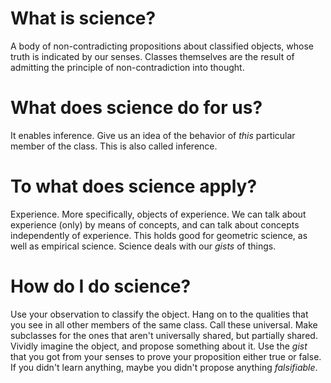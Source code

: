 # What is science?

A body of non-contradicting propositions about classified objects, whose truth is indicated by our senses. Classes themselves are the result of admitting the principle of non-contradiction into thought. 

# What does science do for us?

It enables inference. Give us an idea of the behavior of *this* particular member of the class. This is also called inference.

# To what does science apply?

Experience. More specifically, objects of experience. We can talk about experience (only) by means of concepts, and can talk about concepts independently of experience. This holds good for geometric science, as well as empirical science. Science deals with our *gists* of things.

# How do I do science?

Use your observation to classify the object. Hang on to the qualities that you see in all other members of the same class. Call these universal. Make subclasses for the ones that aren't universally shared, but partially shared. Vividly imagine the object, and propose something about it. Use the *gist* that you got from your senses to prove your proposition either true or false. If you didn't learn anything, maybe you didn't propose anything *falsifiable*. 
